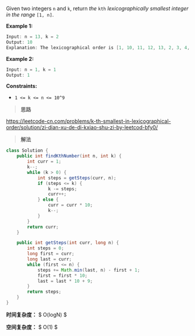 Given two integers `n` and `k`, return *the* `kth` *lexicographically smallest integer in the range* `[1, n]`.

 

**Example 1:**

```java
Input: n = 13, k = 2
Output: 10
Explanation: The lexicographical order is [1, 10, 11, 12, 13, 2, 3, 4, 5, 6, 7, 8, 9], so the second smallest number is 10.
```

**Example 2:**

```java
Input: n = 1, k = 1
Output: 1
```

 

**Constraints:**

- `1 <= k <= n <= 10^9`



> **思路**

https://leetcode-cn.com/problems/k-th-smallest-in-lexicographical-order/solution/zi-dian-xu-de-di-kxiao-shu-zi-by-leetcod-bfy0/



> **解法**

```java
class Solution {
    public int findKthNumber(int n, int k) {
        int curr = 1;
        k--;
        while (k > 0) {
            int steps = getSteps(curr, n);
            if (steps <= k) {
                k -= steps;
                curr++;
            } else {
                curr = curr * 10;
                k--;
            }
        }
        return curr;
    }

    public int getSteps(int curr, long n) {
        int steps = 0;
        long first = curr;
        long last = curr;
        while (first <= n) {
            steps += Math.min(last, n) - first + 1;
            first = first * 10;
            last = last * 10 + 9;
        }
        return steps;
    }
}

```

**时间复杂度：** $ O(logN) $

**空间复杂度：** $ O(1) $
